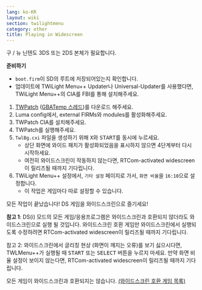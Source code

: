 ```yaml
---
lang: ko-KR
layout: wiki
section: twilightmenu
category: other
title: Playing in Widescreen
---
```


구 / 뉴 닌텐도 3DS 또는 2DS 본체가 필요합니다.

**준비하기**
- `boot.firm`이 SD의 루트에 저장되어있는지 확인합니다.
- 업데이트에 TWiLight Menu++ Updater나 Universal-Updater를 사용했다면, TWiLight Menu++의 CIA를 FBI를 통해 설치해주세요.

1. [TWPatch](https://puu.sh/GoWHS/9459f224fb.cia) ([GBATemp 스레드](https://gbatemp.net/threads/twpatcher-ds-i-mode-screen-filters-and-patches.542694/))를 다운로드 해주세요.
1. Luma config에서, external FIRMs와 modules를 활성화해주세요.
1. TWPatch CIA를 설치해주세요.
1. TWPatch를 실행해주세요.
1. `TwlBg.cxi` 파일을 생성하기 위해 <kbd class="face">X</kbd>와 <kbd>START</kbd>를 동시에 누르세요.
   - 상단 화면에 와이드 패치가 활성화되었음을 표시하지 않으면 4단계부터 다시 시작하세요.
   - 여전히 와이드스크린이 작동하지 않는다면, RTCom-activated widescreen이 릴리즈될 때까지 기다립니다.
1. TWiLight Menu++ 설정에서, `기타 설정` 페이지로 가서, `화면 비율`을 `16:10`으로 설정합니다.
   - 이 작업은 게임마다 따로 설정할 수 있습니다.

모든 작업이 끝났습니다! DS 게임을 와이드스크린으로 즐기세요!

**참고 1**: DS(i) 모드의 모든 게임/응용프로그램은 와이드스크린과 호환되지 않더라도 와이드스크린으로 실행 될 것입니다. 와이드스크린 호환 게임만 와이드스크린에서 실행되도록 수정하려면 RTCom-activated widescreen이 릴리즈될 때까지 기다립니다.

참고 2: 와이드스크린에서 글리칭 현상 (화면이 깨지는 오류)를 보기 싫으시다면, TWLMenu++가 실행될 때 <kbd>START</kbd> 또는 <kbd>SELECT</kbd> 버튼을 누르지 마세요. 만약 화면 비율 설정이 보이지 않는다면, RTCom-activated widescreen이 릴리즈될 때까지 기다립니다.

모든 게임이 와이드스크린과 호환되지는 않습니다. [(와이드스크린 호환 게임 목록)](https://github.com/DS-Homebrew/TWiLightMenu/blob/master/7zfile/3DS%20-%20CFW%20users/Games%20supported%20with%20widescreen.txt)
